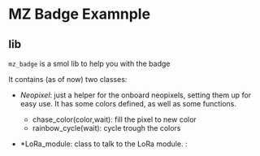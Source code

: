 # MZ Badge Examnple

## lib

`mz_badge` is a smol lib to help you with the badge

It contains (as of now) two classes:

- *Neopixel*: just a helper for the onboard neopixels, setting them up for easy use. It has some colors defined, as well as some functions.
 
  - chase_color(color,wait): fill the pixel to new color
  - rainbow_cycle(wait): cycle trough the colors

- *LoRa_module: class to talk to the LoRa module. :
